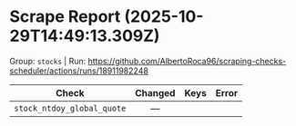 # Scrape Report (2025-10-29T14:49:13.309Z)

Group: `stocks`  |  Run: https://github.com/AlbertoRoca96/scraping-checks-scheduler/actions/runs/18911982248

| Check | Changed | Keys | Error |
|---|:---:|:--|:--|
| `stock_ntdoy_global_quote` | — |  |  |
